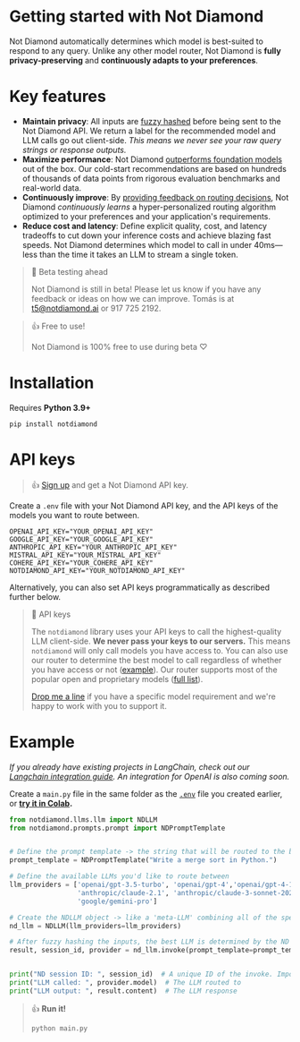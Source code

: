 # Getting started with Not Diamond

Not Diamond automatically determines which model is best-suited to respond to any query. Unlike any other model router, Not Diamond is **fully privacy-preserving** and **continuously adapts to your preferences**.

# Key features

- **Maintain privacy**: All inputs are [fuzzy hashed](https://en.wikipedia.org/wiki/Fuzzy_hashing) before being sent to the Not Diamond API. We return a label for the recommended model and LLM calls go out client-side. _This means we never see your raw query strings or response outputs._
- **Maximize performance**: Not Diamond [outperforms foundation models](https://notdiamond.readme.io/v0.1.0-beta/docs/how-not-diamond-works#not-diamond-vs-claude-3-opus) out of the box. Our cold-start recommendations are based on hundreds of thousands of data points from rigorous evaluation benchmarks and real-world data.
- **Continuously improve**: By [providing feedback on routing decisions](https://notdiamond.readme.io/v0.1.0-beta/docs/personalization), Not Diamond _continuously learns_ a hyper-personalized routing algorithm optimized to your preferences and your application's requirements.
- **Reduce cost and latency**: Define explicit quality, cost, and latency tradeoffs to cut down your inference costs and achieve blazing fast speeds. Not Diamond determines which model to call in under 40ms—less than the time it takes an LLM to stream a single token.

> 🚧 Beta testing ahead
>
> Not Diamond is still in beta! Please let us know if you have any feedback or ideas on how we can improve. Tomás is at [t5@notdiamond.ai](mailto:t5@notdiamond.ai) or 917 725 2192.

> 👍 Free to use!
>
> Not Diamond is 100% free to use during beta ♡

# Installation

Requires **Python 3.9+**

```shell
pip install notdiamond
```

# API keys

> 👍 [Sign up](https://app.notdiamond.ai/) and get a Not Diamond API key.

Create a `.env` file with your Not Diamond API key, and the API keys of the models you want to route between.

```shell
OPENAI_API_KEY="YOUR_OPENAI_API_KEY"
GOOGLE_API_KEY="YOUR_GOOGLE_API_KEY"
ANTHROPIC_API_KEY="YOUR_ANTHROPIC_API_KEY"
MISTRAL_API_KEY="YOUR_MISTRAL_API_KEY"
COHERE_API_KEY="YOUR_COHERE_API_KEY"
NOTDIAMOND_API_KEY="YOUR_NOTDIAMOND_API_KEY"
```

Alternatively, you can also set API keys programmatically as described further below.

> 📘 API keys
>
> The `notdiamond` library uses your API keys to call the highest-quality LLM client-side. **We never pass your keys to our servers.** This means `notdiamond` will only call models you have access to. You can also use our router to determine the best model to call regardless of whether you have access or not ([example](https://notdiamond.readme.io/v0.1.0-beta/docs/fallbacks-and-custom-routing-logic#custom-routing-logic)). Our router supports most of the popular open and proprietary models ([full list](https://notdiamond.readme.io/v0.1.0-beta/docs/supported-models)).
>
> [Drop me a line](mailto:t5@notdiamond.ai) if you have a specific model requirement and we're happy to work with you to support it.

# Example

_If you already have existing projects in LangChain, check out our [Langchain integration guide](https://notdiamond.readme.io/v0.1.0-beta/docs/langchain-integration). An integration for OpenAI is also coming soon._

Create a `main.py` file in the same folder as the [`.env`](#api-keys) file you created earlier, or **[try it in Colab](https://colab.research.google.com/drive/1Ao-YhYF_S6QP5UGp_kYhgKps_Sw3a2RO?usp=sharing).**

```python
from notdiamond.llms.llm import NDLLM
from notdiamond.prompts.prompt import NDPromptTemplate


# Define the prompt template -> the string that will be routed to the best LLM
prompt_template = NDPromptTemplate("Write a merge sort in Python.")

# Define the available LLMs you'd like to route between
llm_providers = ['openai/gpt-3.5-turbo', 'openai/gpt-4','openai/gpt-4-1106-preview', 'openai/gpt-4-turbo-preview',
                 'anthropic/claude-2.1', 'anthropic/claude-3-sonnet-20240229', 'anthropic/claude-3-opus-20240229',
                 'google/gemini-pro']

# Create the NDLLM object -> like a 'meta-LLM' combining all of the specified models
nd_llm = NDLLM(llm_providers=llm_providers)

# After fuzzy hashing the inputs, the best LLM is determined by the ND API and the LLM is called client-side
result, session_id, provider = nd_llm.invoke(prompt_template=prompt_template)


print("ND session ID: ", session_id)  # A unique ID of the invoke. Important for personalizing ND to your use-case
print("LLM called: ", provider.model)  # The LLM routed to
print("LLM output: ", result.content)  # The LLM response
```

> 👍 **Run it!**
>
> `python main.py`
